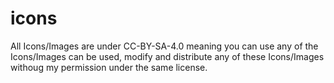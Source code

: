 # icons
All Icons/Images are under CC-BY-SA-4.0 meaning you can use any of the Icons/Images can be used, modify and distribute any of these Icons/Images withoug my permission under the same license.

